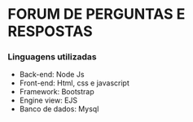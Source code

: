 # FORUM DE PERGUNTAS E RESPOSTAS

### Linguagens utilizadas
- Back-end: Node Js
- Front-end: Html, css e javascript
- Framework: Bootstrap
- Engine view: EJS 
- Banco de dados: Mysql
 
